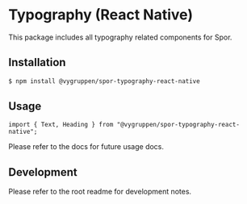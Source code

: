 # Typography (React Native)

This package includes all typography related components for Spor.

## Installation

```bash
$ npm install @vygruppen/spor-typography-react-native
```

## Usage

```tsx
import { Text, Heading } from "@vygruppen/spor-typography-react-native";
```

Please refer to the docs for future usage docs.

## Development

Please refer to the root readme for development notes.
